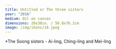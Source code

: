 ```yaml
---
title: Untitled or The three sisters
year: "2016"
medium: Oil on canvas
dimensions: 20x30in. / 50.8x76.2cm
image: /img/ikons/18.jpeg
---
```

*The Soong sisters - Ai-ling, Ching-ling and Mei-ling
